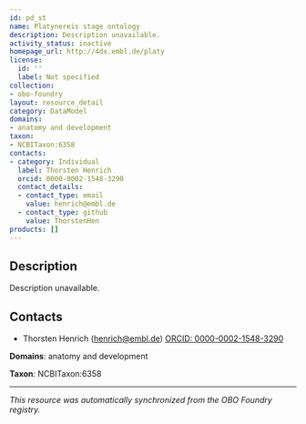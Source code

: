 ```yaml
---
id: pd_st
name: Platynereis stage ontology
description: Description unavailable.
activity_status: inactive
homepage_url: http://4dx.embl.de/platy
license:
  id: ''
  label: Not specified
collection:
- obo-foundry
layout: resource_detail
category: DataModel
domains:
- anatomy and development
taxon:
- NCBITaxon:6358
contacts:
- category: Individual
  label: Thorsten Henrich
  orcid: 0000-0002-1548-3290
  contact_details:
  - contact_type: email
    value: henrich@embl.de
  - contact_type: github
    value: ThorstenHen
products: []
---
```


## Description

Description unavailable.

## Contacts

- Thorsten Henrich (henrich@embl.de) [ORCID: 0000-0002-1548-3290](https://orcid.org/0000-0002-1548-3290)

**Domains**: anatomy and development

**Taxon**: NCBITaxon:6358

---

*This resource was automatically synchronized from the OBO Foundry registry.*
